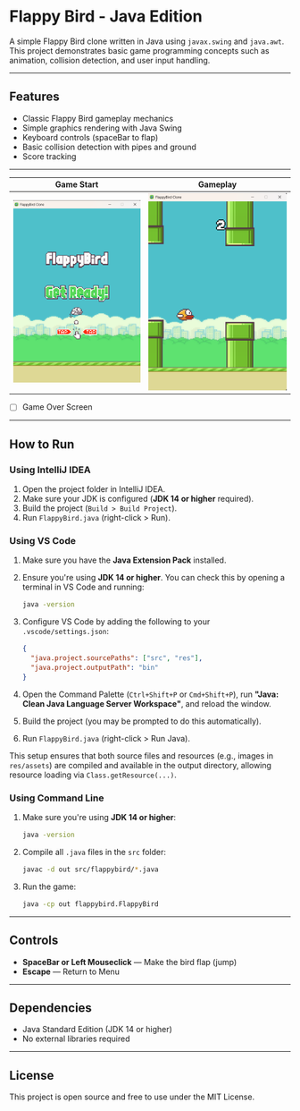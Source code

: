 # Flappy Bird - Java Edition

A simple Flappy Bird clone written in Java using `javax.swing` and `java.awt`.  
This project demonstrates basic game programming concepts such as animation, collision detection, and user input handling.

---

## Features

- Classic Flappy Bird gameplay mechanics  
- Simple graphics rendering with Java Swing  
- Keyboard controls (spaceBar to flap)  
- Basic collision detection with pipes and ground  
- Score tracking

---

| Game Start                                 | Gameplay                               |
|--------------------------------------------|----------------------------------------|
| ![Start Screen](res/screenshots/start.png) | ![Game Over](res/screenshots/play.png) |
- [ ] Game Over Screen
---

## How to Run

### Using IntelliJ IDEA

1. Open the project folder in IntelliJ IDEA.
2. Make sure your JDK is configured (**JDK 14 or higher** required).
3. Build the project (`Build > Build Project`).
4. Run `FlappyBird.java` (right-click > Run).

### Using VS Code

1. Make sure you have the **Java Extension Pack** installed.

2. Ensure you're using **JDK 14 or higher**. You can check this by opening a terminal in VS Code and running:

   ```bash
   java -version
   ```

3. Configure VS Code by adding the following to your `.vscode/settings.json`:

   ```json
   {
     "java.project.sourcePaths": ["src", "res"],
     "java.project.outputPath": "bin"
   }
   ```

4. Open the Command Palette (`Ctrl+Shift+P` or `Cmd+Shift+P`), run **"Java: Clean Java Language Server Workspace"**, and reload the window.

5. Build the project (you may be prompted to do this automatically).

6. Run `FlappyBird.java` (right-click > Run Java).

This setup ensures that both source files and resources (e.g., images in `res/assets`) are compiled and available in the output directory, allowing resource loading via `Class.getResource(...)`.

### Using Command Line

1. Make sure you're using **JDK 14 or higher**:

   ```bash
   java -version
   ```
2. Compile all `.java` files in the `src` folder:

   ```bash
   javac -d out src/flappybird/*.java
   ```
3. Run the game:

   ```bash
   java -cp out flappybird.FlappyBird
   ```

---

## Controls

- **SpaceBar or Left Mouseclick** — Make the bird flap (jump)
- **Escape** — Return to Menu

---

## Dependencies

- Java Standard Edition (JDK 14 or higher)
- No external libraries required

---

## License

This project is open source and free to use under the MIT License.
